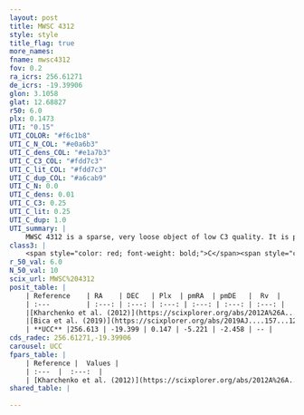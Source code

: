 ```yaml
---
layout: post
title: MWSC 4312
style: style
title_flag: true
more_names: 
fname: mwsc4312
fov: 0.2
ra_icrs: 256.61271
de_icrs: -19.39906
glon: 3.1058
glat: 12.68827
r50: 6.0
plx: 0.1473
UTI: "0.15"
UTI_COLOR: "#f6c1b8"
UTI_C_N_COL: "#e0a6b3"
UTI_C_dens_COL: "#e1a7b3"
UTI_C_C3_COL: "#fdd7c3"
UTI_C_lit_COL: "#fdd7c3"
UTI_C_dup_COL: "#a6cab9"
UTI_C_N: 0.0
UTI_C_dens: 0.01
UTI_C_C3: 0.25
UTI_C_lit: 0.25
UTI_C_dup: 1.0
UTI_summary: |
    MWSC 4312 is a sparse, very loose object of low C3 quality. It is poorly studied in the literature, with no articles listed in the last 6 years.<br><br><span style="color: #99180f; font-weight: bold;">Warning: </span>contains less than 25 stars with <i>P>0.5</i> estimated.
class3: |
    <span style="color: red; font-weight: bold;">C</span><span style="color: red; font-weight: bold;">C</span>
r_50_val: 6.0
N_50_val: 10
scix_url: MWSC%204312
posit_table: |
    | Reference    | RA    | DEC   | Plx  | pmRA  | pmDE   |  Rv  |
    | :---         | :---: | :---: | :---: | :---: | :---: | :---: |
    |[Kharchenko et al. (2012)](https://scixplorer.org/abs/2012A%26A...543A.156K) | 256.627 | -19.445 | -- | 2.31 | -3.87 | -- |
    |[Bica et al. (2019)](https://scixplorer.org/abs/2019AJ....157...12B) | 256.63 | -19.44 | -- | -- | -- | -- |
    | **UCC** |256.613 | -19.399 | 0.147 | -5.221 | -2.458 | -- | 
cds_radec: 256.61271,-19.39906
carousel: UCC
fpars_table: |
    | Reference |  Values |
    | :---  |  :---:  |
    | [Kharchenko et al. (2012)](https://scixplorer.org/abs/2012A%26A...543A.156K) | `e_bv=1.072, distance=1384, log_age=8.2` |
shared_table: |
    
---
```


